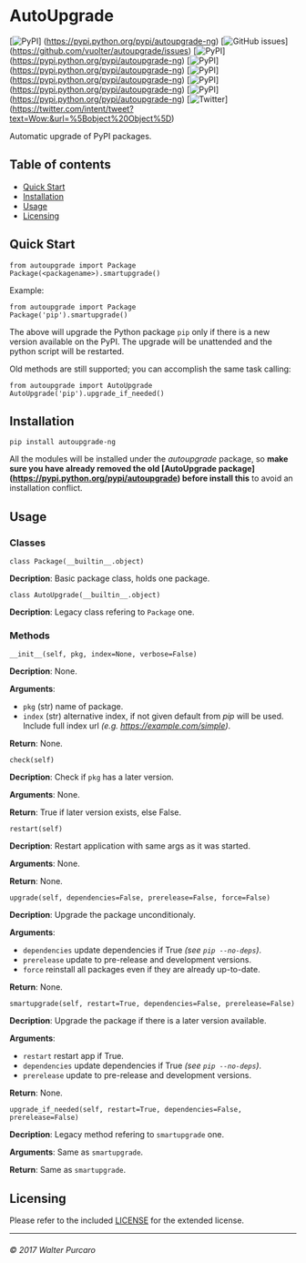 AutoUpgrade
===========
[![PyPI](https://img.shields.io/pypi/v/autoupgrade-ng.svg)]
(https://pypi.python.org/pypi/autoupgrade-ng)
[![GitHub issues](https://img.shields.io/github/issues/vuolter/autoupgrade.svg)]
(https://github.com/vuolter/autoupgrade/issues)
[![PyPI](https://img.shields.io/pypi/dm/autoupgrade-ng.svg)]
(https://pypi.python.org/pypi/autoupgrade-ng)
[![PyPI](https://img.shields.io/pypi/l/autoupgrade-ng.svg)]
(https://pypi.python.org/pypi/autoupgrade-ng)
[![PyPI](https://img.shields.io/pypi/format/autoupgrade-ng.svg)]
(https://pypi.python.org/pypi/autoupgrade-ng)
[![PyPI](https://img.shields.io/pypi/pyversions/autoupgrade-ng.svg)]
(https://pypi.python.org/pypi/autoupgrade-ng)
[![PyPI](https://img.shields.io/pypi/status/autoupgrade-ng.svg)]
(https://pypi.python.org/pypi/autoupgrade-ng)
[![Twitter](https://img.shields.io/twitter/url/https/twitter.com/WalterPurcaro.svg?style=social)]
(https://twitter.com/intent/tweet?text=Wow:&url=%5Bobject%20Object%5D)

Automatic upgrade of PyPI packages.


Table of contents
-----------------

- [Quick Start](#quick-start)
- [Installation](#installation)
- [Usage](#usage)
- [Licensing](#licensing)


Quick Start
-----------

    from autoupgrade import Package
    Package(<packagename>).smartupgrade()

Example:

    from autoupgrade import Package
    Package('pip').smartupgrade()

The above will upgrade the Python package `pip` only if there is a new version
available on the PyPI.
The upgrade will be unattended and the python script will be restarted.

Old methods are still supported; you can accomplish the same task calling:

    from autoupgrade import AutoUpgrade
    AutoUpgrade('pip').upgrade_if_needed()


Installation
------------

    pip install autoupgrade-ng

All the modules will be installed under the _autoupgrade_ package, so **make
sure you have already removed the old [AutoUpgrade package]
(https://pypi.python.org/pypi/autoupgrade) before install this** to avoid an
installation conflict.


Usage
-----

### Classes

    class Package(__builtin__.object)

**Decription**: Basic package class, holds one package.

    class AutoUpgrade(__builtin__.object)

**Decription**: Legacy class refering to `Package` one.


### Methods

    __init__(self, pkg, index=None, verbose=False)

**Decription**: None.

**Arguments**:
- `pkg` (str) name of package.
- `index` (str) alternative index, if not given default from *pip* will be used.
Include full index url _(e.g. https://example.com/simple)_.

**Return**: None.

    check(self)

**Decription**: Check if `pkg` has a later version.

**Arguments**: None.

**Return**: True if later version exists, else False.

    restart(self)

**Decription**: Restart application with same args as it was started.

**Arguments**: None.

**Return**: None.

    upgrade(self, dependencies=False, prerelease=False, force=False)

**Decription**: Upgrade the package unconditionaly.

**Arguments**:
- `dependencies` update dependencies if True _(see `pip --no-deps`)_.
- `prerelease` update to pre-release and development versions.
- `force` reinstall all packages even if they are already up-to-date.

**Return**: None.

    smartupgrade(self, restart=True, dependencies=False, prerelease=False)

**Decription**: Upgrade the package if there is a later version available.

**Arguments**:
- `restart` restart app if True.
- `dependencies` update dependencies if True _(see `pip --no-deps`)_.
- `prerelease` update to pre-release and development versions.

**Return**: None.

    upgrade_if_needed(self, restart=True, dependencies=False, prerelease=False)

**Decription**: Legacy method refering to `smartupgrade` one.

**Arguments**: Same as `smartupgrade`.

**Return**: Same as `smartupgrade`.


Licensing
---------

Please refer to the included [LICENSE](/LICENSE.md) for the extended license.


----------------------------
###### © 2017 Walter Purcaro
